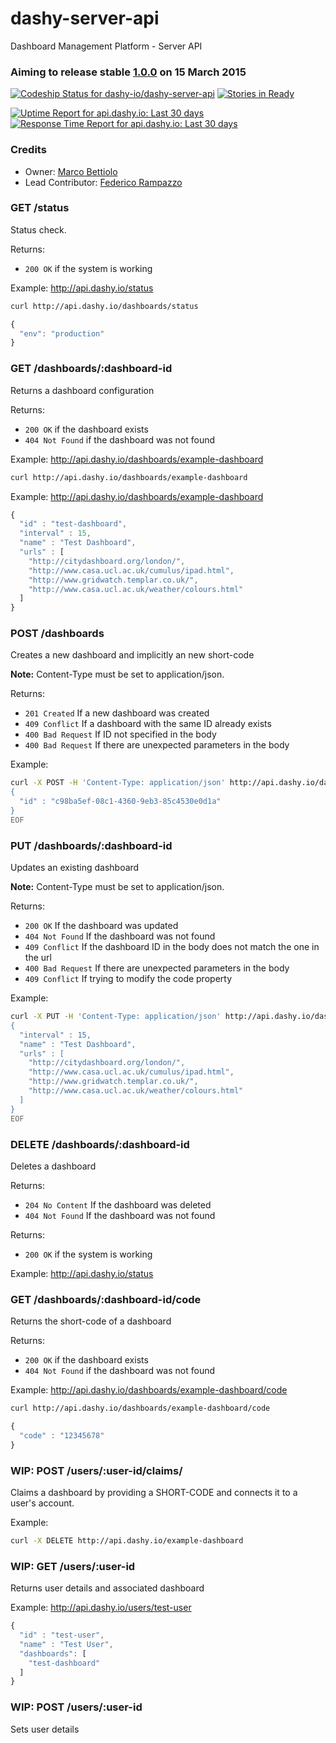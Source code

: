 # dashy-server-api
Dashboard Management Platform - Server API

### Aiming to release stable [1.0.0](https://github.com/dashy-io/dashy-server-api/milestones/1.0.0) on 15 March 2015

[![Codeship Status for dashy-io/dashy-server-api](https://codeship.com/projects/669bc9e0-5795-0132-c62d-2aedc25d7739/status)](https://codeship.com/projects/49856)
[![Stories in Ready](https://badge.waffle.io/dashy-io/dashy-server-api.png?label=ready&title=Ready)](https://waffle.io/dashy-io/dashy-server-api)

[![Uptime Report for api.dashy.io: Last 30  days](https://share.pingdom.com/banners/26424ea8)](http://stats.pingdom.com/bg5bhl3d7504/1481718)
[![Response Time Report for api.dashy.io: Last 30 days](https://share.pingdom.com/banners/a3efa098)](http://stats.pingdom.com/bg5bhl3d7504/1481718)

### Credits

- Owner: [Marco Bettiolo](http://github.com/bettiolo)
- Lead Contributor: [Federico Rampazzo](http://github.com/framp)

### GET /status

Status check.

Returns:
 - `200 OK` if the system is working

Example: http://api.dashy.io/status
```bash
curl http://api.dashy.io/dashboards/status
```

```js
{
  "env": "production"
}
```

### GET /dashboards/:dashboard-id

Returns a dashboard configuration

Returns:
 - `200 OK` if the dashboard exists
 - `404 Not Found` if the dashboard was not found

Example: http://api.dashy.io/dashboards/example-dashboard
```bash
curl http://api.dashy.io/dashboards/example-dashboard
```

Example: http://api.dashy.io/dashboards/example-dashboard
```js
{
  "id" : "test-dashboard",
  "interval" : 15,
  "name" : "Test Dashboard",
  "urls" : [
    "http://citydashboard.org/london/",
    "http://www.casa.ucl.ac.uk/cumulus/ipad.html",
    "http://www.gridwatch.templar.co.uk/",
    "http://www.casa.ucl.ac.uk/weather/colours.html"
  ]
}
```

### POST /dashboards

Creates a new dashboard and implicitly an new short-code

**Note:** Content-Type must be set to application/json.

Returns:
 - `201 Created` If a new dashboard was created
 - `409 Conflict` If a dashboard with the same ID already exists
 - `400 Bad Request` If ID not specified in the body
 - `400 Bad Request` If there are unexpected parameters in the body
 
Example:
```bash
curl -X POST -H 'Content-Type: application/json' http://api.dashy.io/dashboards -d @- << EOF
{
  "id" : "c98ba5ef-08c1-4360-9eb3-85c4530e0d1a"
}
EOF
```

### PUT /dashboards/:dashboard-id
Updates an existing dashboard

**Note:** Content-Type must be set to application/json.

Returns:
 - `200 OK` If the dashboard was updated
 - `404 Not Found` If the dashboard was not found
 - `409 Conflict` If the dashboard ID in the body does not match the one in the url
 - `400 Bad Request` If there are unexpected parameters in the body
 - `409 Conflict` If trying to modify the code property

Example:
```bash
curl -X PUT -H 'Content-Type: application/json' http://api.dashy.io/dashboards/example-dashboard -d @- << EOF
{
  "interval" : 15,
  "name" : "Test Dashboard",
  "urls" : [
    "http://citydashboard.org/london/",
    "http://www.casa.ucl.ac.uk/cumulus/ipad.html",
    "http://www.gridwatch.templar.co.uk/",
    "http://www.casa.ucl.ac.uk/weather/colours.html"
  ]
}
EOF
```

### DELETE /dashboards/:dashboard-id

Deletes a dashboard

Returns:
 - `204 No Content` If the dashboard was deleted
 - `404 Not Found` If the dashboard was not found

Returns:
 - `200 OK` if the system is working

Example: http://api.dashy.io/status

### GET /dashboards/:dashboard-id/code

Returns the short-code of a dashboard

Returns:
 - `200 OK` if the dashboard exists
 - `404 Not Found` if the dashboard was not found

Example: http://api.dashy.io/dashboards/example-dashboard/code
```bash
curl http://api.dashy.io/dashboards/example-dashboard/code
```
```js
{
  "code" : "12345678"
}
```

### WIP: POST /users/:user-id/claims/

Claims a dashboard by providing a SHORT-CODE and connects it to a user's account.

Example:
```bash
curl -X DELETE http://api.dashy.io/example-dashboard
```

### WIP: GET /users/:user-id

Returns user details and associated dashboard

Example: http://api.dashy.io/users/test-user
```js
{
  "id" : "test-user",
  "name" : "Test User",
  "dashboards": [
    "test-dashboard"
  ]
}
```

### WIP: POST /users/:user-id

Sets user details
